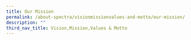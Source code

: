 ```yaml
---
title: Our Mission
permalink: /about-spectra/visionmissionvalues-and-motto/our-mission/
description: ""
third_nav_title: Vision,Mission,Values & Motto
---
```

